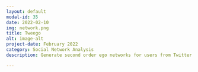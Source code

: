 ```yaml
---
layout: default
modal-id: 35
date: 2022-02-10
img: network.png
title: Tweego
alt: image-alt
project-date: February 2022
category: Social Network Analysis
description: Generate second order ego networks for users from Twitter. Create egocentric graphs with the twitter api.<br> Check it out on GitHub <a href="https://github.com/Aveek-Saha/tweego">Tweego</a>! <br><div><a href="https://www.flaticon.com/free-icons/teamwork" title="teamwork icons">Teamwork icons created by Becris - Flaticon</a></div>

---
```


